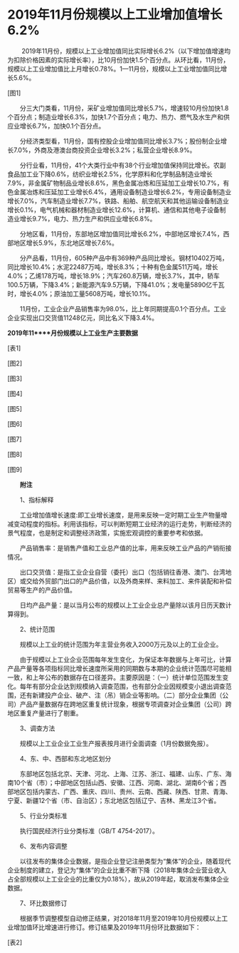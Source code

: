 # 2019年11月份规模以上工业增加值增长6.2%

 　　2019年11月份，规模以上工业增加值同比实际增长6.2%（以下增加值增速均为扣除价格因素的实际增长率），比10月份加快1.5个百分点。从环比看，11月份，规模以上工业增加值比上月增长0.78%。1—11月份，规模以上工业增加值同比增长5.6%。

\[图1\]

　　分三大门类看，11月份，采矿业增加值同比增长5.7%，增速较10月份加快1.8个百分点；制造业增长6.3%，加快1.7个百分点；电力、热力、燃气及水生产和供应业增长6.7%，加快0.1个百分点。

　　分经济类型看，11月份，国有控股企业增加值同比增长3.7%；股份制企业增长7.0%，外商及港澳台商投资企业增长3.2%；私营企业增长8.9%。

　　分行业看，11月份，41个大类行业中有38个行业增加值保持同比增长。农副食品加工业下降0.6%，纺织业增长2.5%，化学原料和化学制品制造业增长7.9%，非金属矿物制品业增长8.6%，黑色金属冶炼和压延加工业增长10.7%，有色金属冶炼和压延加工业增长6.4%，通用设备制造业增长6.2%，专用设备制造业增长7.0%，汽车制造业增长7.7%，铁路、船舶、航空航天和其他运输设备制造业增长0.1%，电气机械和器材制造业增长12.6%，计算机、通信和其他电子设备制造业增长9.7%，电力、热力生产和供应业增长6.8%。

　　分地区看，11月份，东部地区增加值同比增长6.2%，中部地区增长7.4%，西部地区增长5.9%，东北地区增长7.6%。

　　分产品看，11月份，605种产品中有369种产品同比增长。钢材10402万吨，同比增长10.4%；水泥22487万吨，增长8.3%；十种有色金属511万吨，增长4.0%；乙烯178万吨，增长18.9%；汽车260.8万辆，增长3.7%，其中，轿车100.5万辆，下降3.4%；新能源汽车9.5万辆，下降41.0%；发电量5890亿千瓦时，增长4.0%；原油加工量5608万吨，增长10.1%。

　　11月份，工业企业产品销售率为98.0%，比上年同期提高0.1个百分点。工业企业实现出口交货值11248亿元，同比名义下降3.4%。

**2019****年****11****月份规模以上工业生产主要数据**

\[表1\]

\[图2\]

\[图3\]

\[图4\]

\[图5\]

\[图6\]

\[图7\]

\[图8\]

\[图9\]

　　**附注**

　　1、指标解释

　　工业增加值增长速度:即工业增长速度，是用来反映一定时期工业生产物量增减变动程度的指标。利用该指标，可以判断短期工业经济的运行走势，判断经济的景气程度，也是制定和调整经济政策，实施宏观调控的重要参考和依据。

　　产品销售率：是销售产值和工业总产值的比率，用来反映工业产品的产销衔接情况。

　　出口交货值：是指工业企业自营（委托）出口（包括销往香港、澳门、台湾地区）或交给外贸部门出口的产品价值，以及外商来样、来料加工、来件装配和补偿贸易等生产的产品价值。

　　日均产品产量：是以当月公布的规模以上工业企业总产量除以该月日历天数计算得到。

　　2、统计范围

　　规模以上工业的统计范围为年主营业务收入2000万元及以上的工业企业。

　　由于规模以上工业企业范围每年发生变化，为保证本年数据与上年可比，计算产品产量等各项指标同比增长速度所采用的同期数与本期的企业统计范围尽可能相一致，和上年公布的数据存在口径差异。主要原因是：（一）统计单位范围发生变化。每年有部分企业达到规模纳入调查范围，也有部分企业因规模变小退出调查范围，还有新建投产企业、破产、注（吊）销企业等影响。（二）部分企业集团（公司）产品产量数据存在跨地区重复统计现象，根据专项调查对企业集团（公司）跨地区重复产量进行了剔重。

　　3、调查方法

　　规模以上工业企业工业生产报表按月进行全面调查（1月份数据免报）。

　　4、东、中、西部和东北地区划分

　　东部地区包括北京、天津、河北、上海、江苏、浙江、福建、山东、广东、海南10个省（市）；中部地区包括山西、安徽、江西、河南、湖北、湖南6个省；西部地区包括内蒙古、广西、重庆、四川、贵州、云南、西藏、陕西、甘肃、青海、宁夏、新疆12个省（市、自治区）；东北地区包括辽宁、吉林、黑龙江3个省。

　　5、行业分类标准

　　执行国民经济行业分类标准（GB/T 4754-2017）。

　　6、发布内容调整

　　以往发布的集体企业数据，是指企业登记注册类型为“集体”的企业，随着现代企业制度的建立，登记为“集体”的企业比重不断下降（2018年集体企业营业收入占全部规模以上工业企业的比重仅为0.18%），故从2019年起，取消发布集体企业数据。

　　7、环比数据修订

　　根据季节调整模型自动修正结果，对2018年11月至2019年10月份规模以上工业增加值环比增速进行修订。修订结果及2019年11月份环比数据如下：

\[表2\]